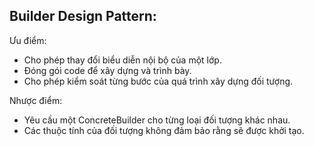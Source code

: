 
## Builder Design Pattern:

Ưu điểm:
- Cho phép thay đổi biểu diễn nội bộ của một lớp.
- Đóng gói code để xây dựng và trình bày.
- Cho phép kiểm soát từng bước của quá trình xây dựng đối tượng.


Nhược điểm:
- Yêu cầu một ConcreteBuilder cho từng loại đối tượng khác nhau.
- Các thuộc tính của đối tượng không đảm bảo rằng sẽ được khởi tạo.









